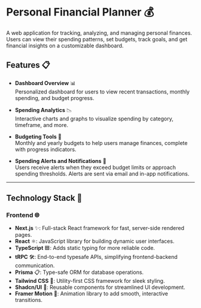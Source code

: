 # Personal Financial Planner 💰

A web application for tracking, analyzing, and managing personal finances. Users can view their spending patterns, set budgets, track goals, and get financial insights on a customizable dashboard.

## Features 📋

- **Dashboard Overview** 📊  
  Personalized dashboard for users to view recent transactions, monthly spending, and budget progress.

- **Spending Analytics** 📉  
  Interactive charts and graphs to visualize spending by category, timeframe, and more.

- **Budgeting Tools** 💼  
  Monthly and yearly budgets to help users manage finances, complete with progress indicators.

- **Spending Alerts and Notifications** 🔔  
  Users receive alerts when they exceed budget limits or approach spending thresholds. Alerts are sent via email and in-app notifications.

---

## Technology Stack 🚀

### Frontend 🌐

- **Next.js** ✨: Full-stack React framework for fast, server-side rendered pages.
- **React** ⚛️: JavaScript library for building dynamic user interfaces.
- **TypeScript** 🟦: Adds static typing for more reliable code.
- **tRPC** 🛠️: End-to-end typesafe APIs, simplifying frontend-backend communication.
- **Prisma** 📋: Type-safe ORM for database operations.
- **Tailwind CSS** 🎨: Utility-first CSS framework for sleek styling.
- **Shadcn/UI** 🧩: Reusable components for streamlined UI development.
- **Framer Motion** 🎥: Animation library to add smooth, interactive transitions.
